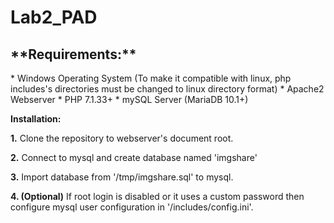 # Lab2_PAD

<h2>**Requirements:**</h2>
* Windows Operating System (To make it compatible with linux, php includes's directories must be changed to linux directory format)
* Apache2 Webserver
* PHP 7.1.33+
* mySQL Server (MariaDB 10.1+)

**Installation:**

**1.** Clone the repository to webserver's document root.

**2.** Connect to mysql and create database named 'imgshare'

**3.** Import database from '/tmp/imgshare.sql' to mysql.

**4. (Optional)**  If root login is disabled or it uses a custom password then configure mysql user configuration in '/includes/config.ini'.
